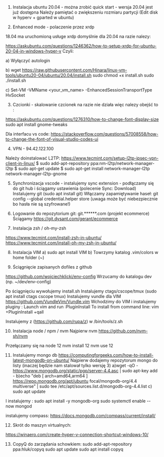 1. Instalacja ubuntu 20.04 - można zrobić quick start - wersja 20.04 jest już dostępna
Należy pamiętać o zwiększeniu rozmiaru partycji (Edit disk w hyperv + gparted w ubuntu)

2. Enhanced mode - polaczenie przez xrdp

18.04 ma uruchomioną usługe xrdp domyślnie
dla 20.04 na razie nalezy:

https://askubuntu.com/questions/1246362/how-to-setup-xrdp-for-ubuntu-20-04-in-windows-hyper-v
Czyli:

a) Wyłączyć autologin

b) wget https://raw.githubusercontent.com/Hinara/linux-vm-tools/ubuntu20-04/ubuntu/20.04/install.sh
sudo chmod +x install.sh
sudo ./install.sh

c) Set-VM -VMName <your_vm_name> -EnhancedSessionTransportType HvSocket

3. Czcionki - skalowanie czcionek na razie nie działa więc nalezy obejść to :

https://askubuntu.com/questions/1276310/how-to-change-font-display-size
sudo apt install gnome-tweaks

Dla interfacu vs code: https://stackoverflow.com/questions/57008558/how-to-change-the-font-of-visual-studio-codes-ui

4. VPN - 
94.42.122.100

Należy doinstalować L2TP:
https://www.tecmint.com/setup-l2tp-ipsec-vpn-client-in-linux/
$ sudo add-apt-repository ppa:nm-l2tp/network-manager-l2tp
$ sudo apt-get update
$ sudo apt-get install network-manager-l2tp  network-manager-l2tp-gnome

5. Synchronizacja vscode - instalujemy sync extension - podłączamy się do git hub i ściągamy ustawienia (polecenie Sync: Download)
Instalujemy git (sudo apt install git)
Włączamy zapamiętywanie haseł: git config --global credential.helper store (uwaga może być niebezpiecznie bo hasła nie są szyfrowane!)

6. Logowanie do repozytorium git: git.******.com (projekt ecommerce)
Ściągamy https://git.dysant.com/gerant/ecommerce

7. Instalacja zsh / oh-my-zsh

https://www.tecmint.com/install-zsh-in-ubuntu/
https://www.tecmint.com/install-oh-my-zsh-in-ubuntu/

8. Instalacja VIM 
a) sudo apt install VIM 
b) Towrzymy katalog  .vim/colors w home folder (~)

9. Ściągnięcie zapisanych dofiles z github

https://github.com/wojciechklicki/env-config
Wrzucamy do katalogu dev (np. ~/dev/env-config)

Po ściągnięciu wywołujemy install.sh
Instalujemy ctags/cscope/tmux (sudo apt install ctags cscope tmux)
Instalujemy vundle dla VIM https://github.com/VundleVim/Vundle.vim
Wchodzimy do VIM i instalujemy pluginy :
	Launch vim and run :PluginInstall
	To install from command line: vim +PluginInstall +qall

Instalujemy z (https://github.com/rupa/z) w /bin/tools/z.sh

10. Instalacja node / npm / nvm
Najpierw nvm
https://github.com/nvm-sh/nvm

Przełączamy się na node 12 
nvm install 12
nvm use 12

11. Instalujemy mongo db
https://computingforgeeks.com/how-to-install-latest-mongodb-on-ubuntu/
Najpierw dodajemy repozytorum mongo do listy (inaczej będzie nam stalował tylko wersję 3)
a)wget -qO - https://www.mongodb.org/static/pgp/server-4.4.asc | sudo apt-key add -
b)echo "deb [ arch=amd64,arm64 ] https://repo.mongodb.org/apt/ubuntu focal/mongodb-org/4.4 multiverse" | sudo tee /etc/apt/sources.list.d/mongodb-org-4.4.list
c) sudo apt update

I instalujemy : sudo apt install -y mongodb-org
sudo systemctl enable --now mongod

instalujemy compass:
https://docs.mongodb.com/compass/current/install/

12. Skrót do maszyn virtualnych:

https://winaero.com/create-hyper-v-connection-shortcut-windows-10/

13. CopyQ do zarządania schowkiem:
sudo add-apt-repository ppa:hluk/copyq
sudo apt update
sudo apt install copyq
